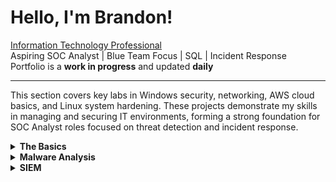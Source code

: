 # Hello, I'm Brandon!

[Information Technology Professional](https://www.linkedin.com/in/brandon-kinal-463a8b219/)  
Aspiring SOC Analyst | Blue Team Focus | SQL | Incident Response  
Portfolio is a **work in progress** and updated **daily**

---

This section covers key labs in Windows security, networking, AWS cloud basics, and Linux system hardening. These projects demonstrate my skills in managing and securing IT environments, forming a strong foundation for SOC Analyst roles focused on threat detection and incident response.


<details>
  <summary><strong>The Basics</strong></summary>

## [Windows Security & Active Directory](https://github.com/bekinal/Windows-Security-Active-Directory)  
System administration and security configuration labs that reflect my ability to **manage, harden, and monitor enterprise Windows environments** — critical skills for SOC Analysts working in real-world infrastructures, especially in AD-heavy corporate networks.

## [Networking](https://github.com/bekinal/Networking)  
This lab series highlights my **hands-on experience with configuring, analyzing, and securing enterprise network infrastructure**. These skills allow me to **detect abnormal network behavior**, identify misconfigurations, and understand how attacks propagate through network layers — all essential for effective threat detection and incident response.

## [AWS Cloud Basics & Security](https://github.com/bekinal/AWS-Cloud-Basics-Security-)  
This section highlights my hands-on experience deploying and securing cloud resources in AWS. With cloud adoption continuing to accelerate, SOC Analysts are increasingly expected to understand cloud-native infrastructure, IAM, billing controls, and perimeter defenses. These labs demonstrate my ability to build, monitor, and defend cloud environments — preparing me for real-world detection and response scenarios in the cloud.

## [Linux Security](https://github.com/bekinal/Linux-Security)  
This lab collection demonstrates my ability to secure, audit, and automate Linux environments — skills increasingly vital for SOC Analysts in hybrid infrastructures. From access controls and backup scripting to service hardening and integrity monitoring, these projects show I can detect misconfigurations, maintain secure baselines, and respond to incidents in Linux systems.

</details>


<details>
  <summary><strong>Malware Analysis</strong></summary>

<!-- Add your malware analysis content here -->
Coming soon: Labs focused on dynamic and static malware analysis using FLARE VM, Wireshark, and custom sandbox environments.

</details>

<details>
  <summary><strong>SIEM</strong></summary>

<!-- Add your SIEM content here -->
Coming soon: Labs involving SIEM configuration, log ingestion, alert tuning, and incident triage with platforms like Splunk and Wazuh.

</details>

<!--

Here are some ideas to get you started:

- 🔭 I’m currently working on ...
- 🌱 I’m currently learning ...
- 👯 I’m looking to collaborate on ...
- 🤔 I’m looking for help with ...
- 💬 Ask me about ...
- 📫 How to reach me: ...
- 😄 Pronouns: ...
- ⚡ Fun fact: ...
-->
